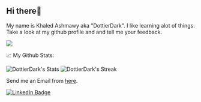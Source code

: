 ## Hi there👋

My name is Khaled Ashmawy aka "DottierDark". I like learning alot of things. Take a look at my github profile and and tell me your feedback.

![](https://komarev.com/ghpvc/?username=DottierDark)


📈 My Github Stats:

![DottierDark's Stats](https://github-readme-stats.vercel.app/api?username=DottierDark&theme=tokyonight&show_icons=true&hide_border=false&count_private=true)
![DottierDark's Streak](https://github-readme-streak-stats.herokuapp.com/?user=DottierDark&theme=tokyonight&hide_border=false)
  


  Send me an Email from [here](mailto:ashmxwy@gmail.com).
  
  <a href="https://www.linkedin.com/in/khaled-ashmawy-268013219/" display="inline-block">
    <img src="https://img.shields.io/badge/LinkedIn-blue?style=for-the-badge&logo=linkedin&logoColor=white" alt="LinkedIn Badge"/>
  </a>

